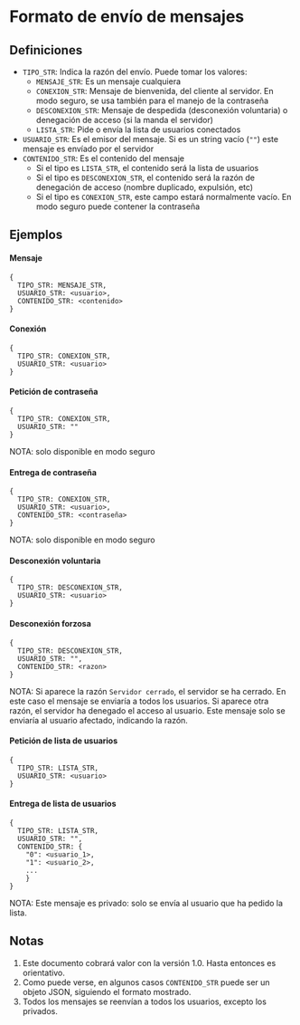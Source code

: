 # Formato de envío de mensajes
## Definiciones
* `TIPO_STR`: Indica la razón del envío. Puede tomar los valores:
  * `MENSAJE_STR`: Es un mensaje cualquiera
  * `CONEXION_STR`: Mensaje de bienvenida, del cliente al servidor. En modo seguro, se usa también para el manejo de la contraseña
  * `DESCONEXION_STR`: Mensaje de despedida (desconexión voluntaria) o denegación de acceso (si la manda el servidor)
  * `LISTA_STR`: Pide o envía la lista de usuarios conectados
* `USUARIO_STR`: Es el emisor del mensaje. Si es un string vacío (`""`) este mensaje es envíado por el servidor
* `CONTENIDO_STR`: Es el contenido del mensaje
  * Si el tipo es `LISTA_STR`, el contenido será la lista de usuarios
  * Si el tipo es `DESCONEXION_STR`, el contenido será la razón de denegación de acceso (nombre duplicado, expulsión, etc)
  * Si el tipo es `CONEXION_STR`, este campo estará normalmente vacío. En modo seguro puede contener la contraseña 
## Ejemplos
#### Mensaje 
```
{
  TIPO_STR: MENSAJE_STR,
  USUARIO_STR: <usuario>,
  CONTENIDO_STR: <contenido>
}
```
#### Conexión
```
{
  TIPO_STR: CONEXION_STR,
  USUARIO_STR: <usuario>
}
```
#### Petición de contraseña
```
{
  TIPO_STR: CONEXION_STR,
  USUARIO_STR: ""
}
```
NOTA: solo disponible en modo seguro
#### Entrega de contraseña
```
{
  TIPO_STR: CONEXION_STR,
  USUARIO_STR: <usuario>,
  CONTENIDO_STR: <contraseña>
}
```
NOTA: solo disponible en modo seguro
#### Desconexión voluntaria
```
{
  TIPO_STR: DESCONEXION_STR,
  USUARIO_STR: <usuario>
}
```
#### Desconexión forzosa
```
{
  TIPO_STR: DESCONEXION_STR,
  USUARIO_STR: "",
  CONTENIDO_STR: <razon>
}
```
NOTA: Si aparece la razón `Servidor cerrado`, el servidor se ha cerrado. En este caso el mensaje se enviaría a todos los usuarios.
      Si aparece otra razón, el servidor ha denegado el acceso al usuario. Este mensaje solo se enviaría al usuario afectado, indicando la razón.
#### Petición de lista de usuarios
```
{
  TIPO_STR: LISTA_STR,
  USUARIO_STR: <usuario>
}
```
#### Entrega de lista de usuarios
```
{
  TIPO_STR: LISTA_STR,
  USUARIO_STR: "",
  CONTENIDO_STR: {
    "0": <usuario_1>,
    "1": <usuario_2>,
    ...
    }
}
```
NOTA: Este mensaje es privado: solo se envía al usuario que ha pedido la lista.
## Notas
1. Este documento cobrará valor con la versión 1.0. Hasta entonces es orientativo.
2. Como puede verse, en algunos casos `CONTENIDO_STR` puede ser un objeto JSON, siguiendo el formato mostrado.
3. Todos los mensajes se reenvían a todos los usuarios, excepto los privados.
